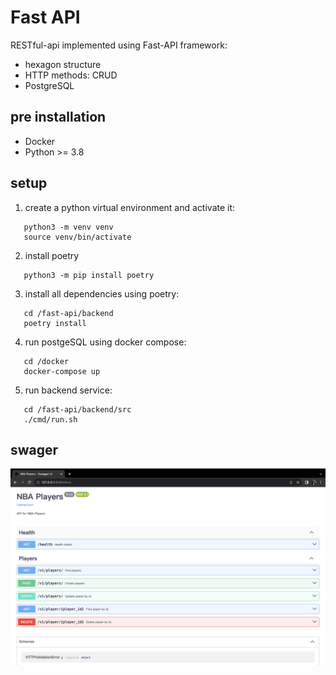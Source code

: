 # Fast API

RESTful-api implemented using Fast-API framework:

- hexagon structure
- HTTP methods: CRUD
- PostgreSQL

## pre installation

- Docker
- Python >= 3.8

## setup

1. create a python virtual environment and activate it:

```
   python3 -m venv venv
   source venv/bin/activate
```

2. install poetry

```
   python3 -m pip install poetry
```

3. install all dependencies using poetry:

```
   cd /fast-api/backend
   poetry install
```

4. run postgeSQL using docker compose:

```
   cd /docker
   docker-compose up
```

5. run backend service:

```
   cd /fast-api/backend/src
   ./cmd/run.sh
```

## swager

![alt text](https://github.com/bohuang-work/fast-api/blob/main/fastAPI.png)
